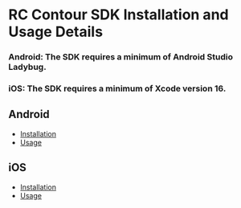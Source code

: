 # RC Contour SDK Installation and Usage Details 

### Android: The SDK requires a minimum of Android Studio Ladybug.
### iOS: The SDK requires a minimum of Xcode version 16.

## Android
- [Installation](Documentation/Android/installation.md)
- [Usage](Documentation/Android/usage.md)

## iOS
- [Installation](Documentation/iOS/installation.md)
- [Usage](Documentation/iOS/usage.md)
  
